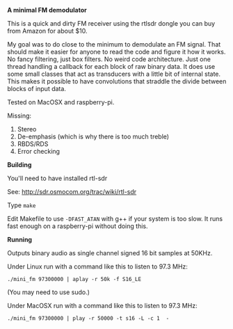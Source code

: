**A minimal FM demodulator**

This is a quick and dirty FM receiver using the rtlsdr dongle you can buy from Amazon for about $10.

My goal was to do close to the minimum to demodulate an FM signal.
That should make it easier for anyone to read the code and figure it how it works.
No fancy filtering, just box filters.
No weird code architecture.
Just one thread handling a callback for each block of raw binary data.
It does use some small classes that act as transducers with a little bit of internal state.
This makes it possible to have convolutions that straddle the divide between
blocks of input data.

Tested on MacOSX and raspberry-pi.

Missing:
1. Stereo
2. De-emphasis (which is why there is too much treble)
3. RBDS/RDS
4. Error checking

**Building**

You'll need to have installed rtl-sdr

See: http://sdr.osmocom.org/trac/wiki/rtl-sdr

Type `make`

Edit Makefile to use `-DFAST_ATAN` with g++ if your system is too slow.
It runs fast enough on a raspberry-pi without doing this.

**Running**

Outputs binary audio as single channel signed 16 bit samples at 50KHz.

Under Linux run with a command like this to listen to 97.3 MHz:

`./mini_fm 97300000 | aplay -r 50k -f S16_LE`

(You may need to use sudo.)

Under MacOSX run with a command like this to listen to 97.3 MHz:

`./mini_fm 97300000 | play -r 50000 -t s16 -L -c 1  -`
